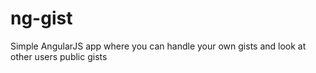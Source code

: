 ng-gist
=======

Simple AngularJS app where you can handle your own gists and look at other users public gists
